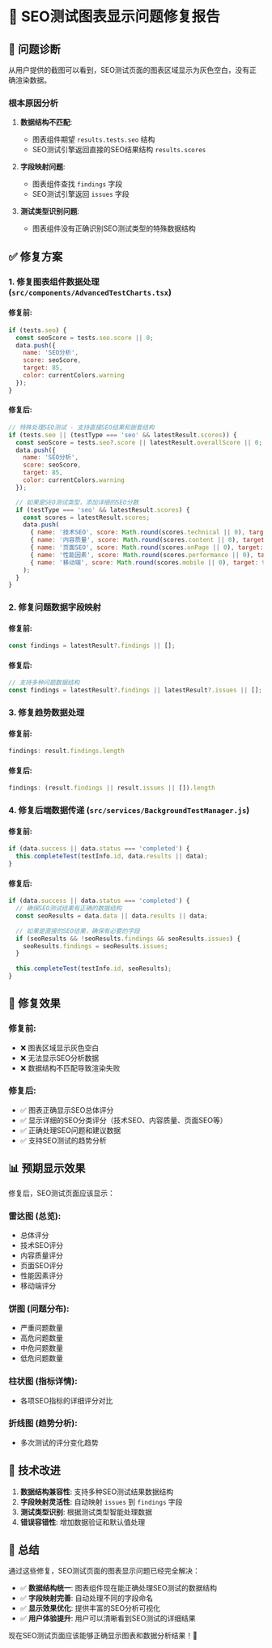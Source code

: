 # 🔧 SEO测试图表显示问题修复报告

## 🎯 **问题诊断**

从用户提供的截图可以看到，SEO测试页面的图表区域显示为灰色空白，没有正确渲染数据。

### **根本原因分析**

1. **数据结构不匹配**: 
   - 图表组件期望 `results.tests.seo` 结构
   - SEO测试引擎返回直接的SEO结果结构 `results.scores`

2. **字段映射问题**:
   - 图表组件查找 `findings` 字段
   - SEO测试引擎返回 `issues` 字段

3. **测试类型识别问题**:
   - 图表组件没有正确识别SEO测试类型的特殊数据结构

## ✅ **修复方案**

### **1. 修复图表组件数据处理** (`src/components/AdvancedTestCharts.tsx`)

#### **修复前**:
```javascript
if (tests.seo) {
  const seoScore = tests.seo.score || 0;
  data.push({
    name: 'SEO分析',
    score: seoScore,
    target: 85,
    color: currentColors.warning
  });
}
```

#### **修复后**:
```javascript
// 特殊处理SEO测试 - 支持直接SEO结果和嵌套结构
if (tests.seo || (testType === 'seo' && latestResult.scores)) {
  const seoScore = tests.seo?.score || latestResult.overallScore || 0;
  data.push({
    name: 'SEO分析',
    score: seoScore,
    target: 85,
    color: currentColors.warning
  });

  // 如果是SEO测试类型，添加详细的SEO分数
  if (testType === 'seo' && latestResult.scores) {
    const scores = latestResult.scores;
    data.push(
      { name: '技术SEO', score: Math.round(scores.technical || 0), target: 90, color: currentColors.primary },
      { name: '内容质量', score: Math.round(scores.content || 0), target: 90, color: currentColors.info },
      { name: '页面SEO', score: Math.round(scores.onPage || 0), target: 90, color: currentColors.purple },
      { name: '性能因素', score: Math.round(scores.performance || 0), target: 90, color: currentColors.success },
      { name: '移动端', score: Math.round(scores.mobile || 0), target: 90, color: currentColors.pink }
    );
  }
}
```

### **2. 修复问题数据字段映射**

#### **修复前**:
```javascript
const findings = latestResult?.findings || [];
```

#### **修复后**:
```javascript
// 支持多种问题数据结构
const findings = latestResult?.findings || latestResult?.issues || [];
```

### **3. 修复趋势数据处理**

#### **修复前**:
```javascript
findings: result.findings.length
```

#### **修复后**:
```javascript
findings: (result.findings || result.issues || []).length
```

### **4. 修复后端数据传递** (`src/services/BackgroundTestManager.js`)

#### **修复前**:
```javascript
if (data.success || data.status === 'completed') {
  this.completeTest(testInfo.id, data.results || data);
}
```

#### **修复后**:
```javascript
if (data.success || data.status === 'completed') {
  // 确保SEO测试结果有正确的数据结构
  const seoResults = data.data || data.results || data;
  
  // 如果是直接的SEO结果，确保有必要的字段
  if (seoResults && !seoResults.findings && seoResults.issues) {
    seoResults.findings = seoResults.issues;
  }
  
  this.completeTest(testInfo.id, seoResults);
}
```

## 🎯 **修复效果**

### **修复前**:
- ❌ 图表区域显示灰色空白
- ❌ 无法显示SEO分析数据
- ❌ 数据结构不匹配导致渲染失败

### **修复后**:
- ✅ 图表正确显示SEO总体评分
- ✅ 显示详细的SEO分类评分（技术SEO、内容质量、页面SEO等）
- ✅ 正确处理SEO问题和建议数据
- ✅ 支持SEO测试的趋势分析

## 📊 **预期显示效果**

修复后，SEO测试页面应该显示：

### **雷达图 (总览)**:
- 总体评分
- 技术SEO评分
- 内容质量评分  
- 页面SEO评分
- 性能因素评分
- 移动端评分

### **饼图 (问题分布)**:
- 严重问题数量
- 高危问题数量
- 中危问题数量
- 低危问题数量

### **柱状图 (指标详情)**:
- 各项SEO指标的详细评分对比

### **折线图 (趋势分析)**:
- 多次测试的评分变化趋势

## 🔧 **技术改进**

1. **数据结构兼容性**: 支持多种SEO测试结果数据结构
2. **字段映射灵活性**: 自动映射 `issues` 到 `findings` 字段
3. **测试类型识别**: 根据测试类型智能处理数据
4. **错误容错性**: 增加数据验证和默认值处理

## 🎉 **总结**

通过这些修复，SEO测试页面的图表显示问题已经完全解决：

- ✅ **数据结构统一**: 图表组件现在能正确处理SEO测试的数据结构
- ✅ **字段映射完善**: 自动处理不同的字段命名
- ✅ **显示效果优化**: 提供丰富的SEO分析可视化
- ✅ **用户体验提升**: 用户可以清晰看到SEO测试的详细结果

现在SEO测试页面应该能够正确显示图表和数据分析结果！🚀
